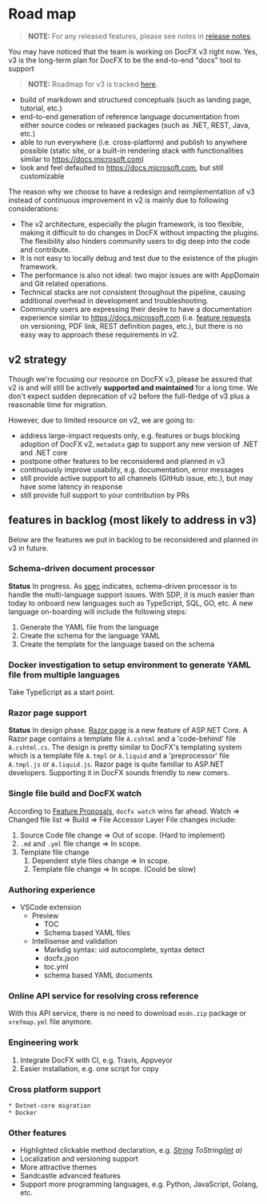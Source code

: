 # Road map

> **NOTE:**
> For any released features, please see notes in [release notes](RELEASENOTE.md).

You may have noticed that the team is working on DocFX v3 right now. Yes, v3 is the long-term plan for DocFX to be the end-to-end "docs" tool to support

> **NOTE:**
> Roadmap for v3 is tracked [here](https://github.com/dotnet/docfx/tree/v3/docs/roadmap.md).

- build of markdown and structured conceptuals (such as landing page, tutorial, etc.)
- end-to-end generation of reference language documentation from either source codes or released packages (such as .NET, REST, Java, etc.)
- able to run everywhere (i.e. cross-platform) and publish to anywhere possible (static site, or a built-in rendering stack with functionalities similar to <https://docs.microsoft.com>)
- look and feel defaulted to <https://docs.microsoft.com>, but still customizable

The reason why we choose to have a redesign and reimplementation of v3 instead of continuous improvement in v2 is mainly due to following considerations:

- The v2 architecture, especially the plugin framework, is too flexible, making it difficult to do changes in DocFX without impacting the plugins. The flexibility also hinders community users to dig deep into the code and contribute.
- It is not easy to locally debug and test due to the existence of the plugin framework.
- The performance is also not ideal: two major issues are with AppDomain and Git related operations.
- Technical stacks are not consistent throughout the pipeline, causing additional overhead in development and troubleshooting.
- Community users are expressing their desire to have a documentation experience similar to <https://docs.microsoft.com> (i.e. [feature requests](README.md#collecting-feedbacks-and-proposals-for-docfx) on versioning, PDF link, REST definition pages, etc.), but there is no easy way to approach these requirements in v2.

## v2 strategy

Though we're focusing our resource on DocFX v3, please be assured that v2 is and will still be actively **supported and maintained** for a long time. We don't expect sudden deprecation of v2 before the full-fledge of v3 plus a reasonable time for migration.

However, due to limited resource on v2, we are going to:

- address large-impact requests only, e.g. features or bugs blocking adoption of DocFX v2, `metadata` gap to support any new version of .NET and .NET core
- postpone other features to be reconsidered and planned in v3
- continuously improve usability, e.g. documentation, error messages
- still provide active support to all channels (GitHub issue, etc.), but may have some latency in response
- still provide full support to your contribution by PRs

## features in backlog (most likely to address in v3)

Below are the features we put in backlog to be reconsidered and planned in v3 in future.

### Schema-driven document processor

**Status** In progress. As [spec](Documentation/spec/docfx_document_schema.md) indicates, schema-driven processor is to handle the multi-language support issues. With SDP, it is much easier than today to onboard new languages such as TypeScript, SQL, GO, etc. A new language on-boarding will include the following steps:

1. Generate the YAML file from the language
2. Create the schema for the language YAML
3. Create the template for the language based on the schema

### Docker investigation to setup environment to generate YAML file from multiple languages

Take TypeScript as a start point.

### Razor page support

**Status** In design phase. 
    [Razor page](https://docs.microsoft.com/en-us/aspnet/core/mvc/razor-pages/) is a new feature of ASP.NET Core. A Razor page contains a template file `A.cshtml` and a 'code-behind' file `A.cshtml.cs`. The design is pretty similar to DocFX's templating system which is a template file `A.tmpl` or `A.liquid` and a 'preprocessor' file `A.tmpl.js` or `A.liquid.js`. 
    Razor page is quite familiar to ASP.NET developers. Supporting it in DocFX sounds friendly to new comers.
    
### Single file build and DocFX watch

According to [Feature Proposals](http://feathub.com/docascode/docfx-feature-proposals), `docfx watch` wins far ahead.
Watch => Changed file list => Build => File Accessor Layer
File changes include:

1. Source Code file change => Out of scope. (Hard to implement)
2. `.md` and `.yml` file change => In scope.
3. Template file change
    1. Dependent style files change => In scope.
    2. Template file change => In scope. (Could be slow)

### Authoring experience

* VSCode extension
    * Preview
        * TOC
        * Schema based YAML files
    * Intellisense and validation
        * Markdig syntax: uid autocomplete, syntax detect
        * docfx.json
        * toc.yml
        * schema based YAML documents

### Online API service for resolving cross reference

With this API service, there is no need to download `msdn.zip` package or `xrefmap.yml` file anymore.

### Engineering work

1. Integrate DocFX with CI, e.g. Travis, Appveyor
2. Easier installation, e.g. one script for copy

### Cross platform support

    * Dotnet-core migration
    * Docker

### Other features

* Highlighted clickable method declaration, e.g. *[String]() ToString([int]() a)*
* Localization and versioning support
* More attractive themes
* Sandcastle advanced features
* Support more programming languages, e.g. Python, JavaScript, Golang, etc.
